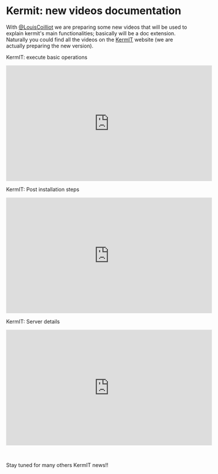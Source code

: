 # Kermit: new videos documentation

With <a href="https://twitter.com/#!/LouisCoilliot">@LouisCoilliot</a> we are preparing some new videos that will be used to explain kermit's main functionalities; basically will be a doc extension. Naturally you could find all the videos on the <a href="http://www.kermit.fr">KermIT</a> website (we are actually preparing the new version).

KermIT: execute basic operations

<iframe src="http://www.youtube.com/embed/GtL4bQG9Zbw" frameborder="0" width="560" height="315"></iframe>

KermIT: Post installation steps

<iframe src="http://www.youtube.com/embed/cN-ZmtemdMI" frameborder="0" width="560" height="315"></iframe>

KermIT: Server details

<iframe width="560" height="315" src="http://www.youtube.com/embed/kJOAK8cuWhk" frameborder="0" allowfullscreen></iframe>

&nbsp;

Stay tuned for many others KermIT news!!